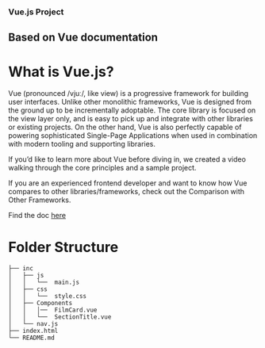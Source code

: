 ### Vue.js Project  

## Based on Vue documentation

# What is Vue.js?

Vue (pronounced /vjuː/, like view) is a progressive framework for building user interfaces. Unlike other monolithic frameworks, Vue is designed from the ground up to be incrementally adoptable. The core library is focused on the view layer only, and is easy to pick up and integrate with other libraries or existing projects. On the other hand, Vue is also perfectly capable of powering sophisticated Single-Page Applications when used in combination with modern tooling and supporting libraries.

If you’d like to learn more about Vue before diving in, we created a video walking through the core principles and a sample project.

If you are an experienced frontend developer and want to know how Vue compares to other libraries/frameworks, check out the Comparison with Other Frameworks.

Find the doc [here](https://vuejs.org/v2/guide/)

# Folder Structure
```
├── inc
│   ├── js
│   │   └──  main.js
│   ├── css
│   │   └──  style.css
│   ├── Components
│   │   │──  FilmCard.vue
│   │   └──  SectionTitle.vue
│   └── nav.js
├── index.html
└── README.md
```